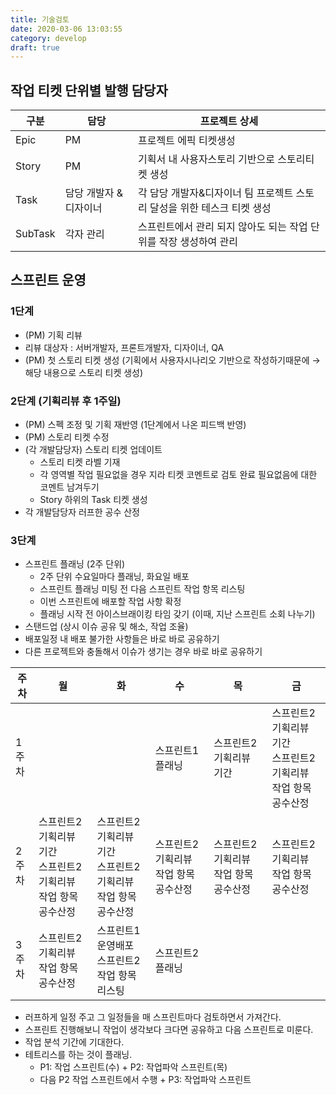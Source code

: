 ```yaml
---
title: 기술검토
date: 2020-03-06 13:03:55
category: develop
draft: true
---
```


## 작업 티켓 단위별 발행 담당자

|구분|	담당|	 프로젝트	상세|
|-|-|-|
| Epic	|PM| 프로젝트	 에픽 티켓생성|
| Story|	PM	|	기획서 내 사용자스토리 기반으로 스토리티켓 생성 |
| Task	|담당 개발자 & 디자이너 |	각 담당 개발자&디자이너 팀 프로젝트	스토리 달성을 위한 테스크 티켓 생성|
| SubTask | 각자 관리 | 스프린트에서 관리 되지 않아도 되는 작업 단위를 작장 생성하여 관리 |

## 스프린트 운영


### 1단계	
-	(PM) 기획 리뷰
  - 리뷰 대상자 : 서버개발자, 프론트개발자, 디자이너, QA
-	(PM) 첫 스토리 티켓 생성 (기획에서 사용자시나리오 기반으로 작성하기때문에 → 해당 내용으로 스토리 티켓 생성)
### 2단계	(기획리뷰 후 1주일)

- (PM) 스펙 조정 및 기획 재반영 (1단계에서 나온 피드백 반영)
- (PM) 스토리 티켓 수정
- (각 개발담당자) 스토리 티켓 업데이트
  - 스토리 티켓 라벨 기재 
  - 각 영역별 작업 필요없을 경우 지라 티켓 코멘트로 검토 완료 필요없음에 대한 코멘트 남겨두기
  - Story 하위의 Task 티켓 생성
- 각 개발담당자	러프한 공수 산정
### 3단계
- 스프린트 플래닝 (2주 단위)
  - 2주 단위 수요일마다 플래닝, 화요일 배포
  - 스프린트 플래닝 미팅 전 다음 스프린트 작업 항목 리스팅
  - 이번 스프린트에 배포할 작업 사항 확정
  - 플래닝 시작 전 아이스브래이킹 타임 갖기 (이때, 지난 스프린트 소회 나누기)
- 스탠드업 (상시 이슈 공유 및 해소, 작업 조율)
- 배포일정 내 배포 불가한 사항들은 바로 바로 공유하기
- 다른 프로젝트와 충돌해서 이슈가 생기는 경우 바로 바로 공유하기

|주차|월	|화	|수	|목	|금|
|-|-	|-	|-	|-	|-|
| 1주차	| ||스프린트1 플래닝|스프린트2 기획리뷰 기간	|스프린트2 기획리뷰 기간 <br />스프린트2 기획리뷰 작업 항목 공수산정|
|2주차|스프린트2 기획리뷰 기간 <br />스프린트2 기획리뷰 작업 항목 공수산정| 스프린트2 기획리뷰 기간 <br />스프린트2 기획리뷰 작업 항목 공수산정| 스프린트2 기획리뷰 작업 항목 공수산정|스프린트2 기획리뷰 작업 항목 공수산정|스프린트2 기획리뷰 작업 항목 공수산정| 
|3주차|스프린트2 기획리뷰 작업 항목 공수산정|스프린트1 운영배포<br /> 스프린트2 작업 항목 리스팅 |스프린트2 플래닝|||



- 러프하게 일정 주고 그 일정들을 매 스프린트마다 검토하면서 가져간다.
- 스프린트 진행해보니 작업이 생각보다 크다면 공유하고 다음 스프린트로 미룬다.
- 작업 분석 기간에 기대한다.
- 테트리스를 하는 것이 플래닝.
  - P1: 작업 스프린트(수) + P2: 작업파악 스프린트(목)
  - 다음 P2 작업 스프린트에서 수행 + P3: 작업파악 스프린트



